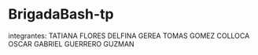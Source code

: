 # BrigadaBash-tp
integrantes:
            TATIANA FLORES
            DELFINA GEREA
            TOMAS GOMEZ COLLOCA
            OSCAR GABRIEL GUERRERO GUZMAN
  
